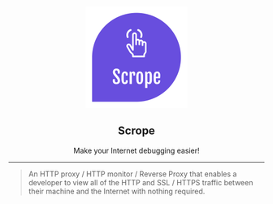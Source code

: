 <p align="center">
    <img width="200" src="./logos/Scrope.png" alt="Scrope">
</p>
<h2 align="center">Scrope</h2>
<p align="center">Make your Internet debugging easier!</p>



---

> An HTTP proxy / HTTP monitor / Reverse Proxy that enables a developer to view all of the HTTP and SSL / HTTPS traffic between their machine and the Internet with nothing required.
